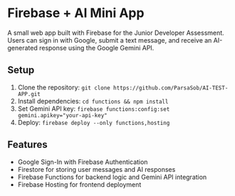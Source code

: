 # Firebase + AI Mini App

A small web app built with Firebase for the Junior Developer Assessment. Users can sign in with Google, submit a text message, and receive an AI-generated response using the Google Gemini API.

## Setup
1. Clone the repository: `git clone https://github.com/ParsaSob/AI-TEST-APP.git`
2. Install dependencies: `cd functions && npm install`
3. Set Gemini API key: `firebase functions:config:set gemini.apikey="your-api-key"`
4. Deploy: `firebase deploy --only functions,hosting`

## Features
- Google Sign-In with Firebase Authentication
- Firestore for storing user messages and AI responses
- Firebase Functions for backend logic and Gemini API integration
- Firebase Hosting for frontend deployment

